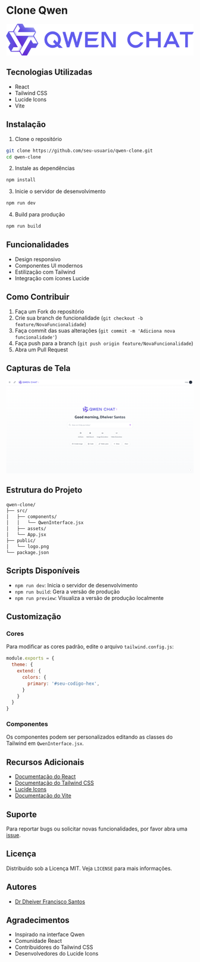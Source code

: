 # Clone Qwen

<div align="center">
  <img src="public/logo.png"/>
</div>

## Tecnologias Utilizadas

- React
- Tailwind CSS
- Lucide Icons
- Vite

## Instalação

1. Clone o repositório
```bash
git clone https://github.com/seu-usuario/qwen-clone.git
cd qwen-clone
```

2. Instale as dependências
```bash
npm install
```

3. Inicie o servidor de desenvolvimento
```bash
npm run dev
```

4. Build para produção
```bash
npm run build
```

## Funcionalidades

- Design responsivo
- Componentes UI modernos
- Estilização com Tailwind
- Integração com ícones Lucide

## Como Contribuir

1. Faça um Fork do repositório
2. Crie sua branch de funcionalidade (`git checkout -b feature/NovaFuncionalidade`)
3. Faça commit das suas alterações (`git commit -m 'Adiciona nova funcionalidade'`)
4. Faça push para a branch (`git push origin feature/NovaFuncionalidade`)
5. Abra um Pull Request

## Capturas de Tela

<div align="center">
  <img src="public/screenshot (2).png"/>
</div>

## Estrutura do Projeto

```
qwen-clone/
├── src/
│   ├── components/
│   │   └── QwenInterface.jsx
│   ├── assets/
│   └── App.jsx
├── public/
│   └── logo.png
└── package.json
```

## Scripts Disponíveis

- `npm run dev`: Inicia o servidor de desenvolvimento
- `npm run build`: Gera a versão de produção
- `npm run preview`: Visualiza a versão de produção localmente

## Customização

### Cores
Para modificar as cores padrão, edite o arquivo `tailwind.config.js`:

```js
module.exports = {
  theme: {
    extend: {
      colors: {
        primary: '#seu-codigo-hex',
      }
    }
  }
}
```

### Componentes
Os componentes podem ser personalizados editando as classes do Tailwind em `QwenInterface.jsx`.

## Recursos Adicionais

- [Documentação do React](https://react.dev)
- [Documentação do Tailwind CSS](https://tailwindcss.com/docs)
- [Lucide Icons](https://lucide.dev)
- [Documentação do Vite](https://vitejs.dev)

## Suporte

Para reportar bugs ou solicitar novas funcionalidades, por favor abra uma [issue](https://github.com/seu-usuario/qwen-clone/issues).

## Licença

Distribuído sob a Licença MIT. Veja `LICENSE` para mais informações.

## Autores

- [Dr Dheiver Francisco Santos](https://www.linkedin.com/in/dheiver-santos/)

## Agradecimentos

- Inspirado na interface Qwen
- Comunidade React
- Contribuidores do Tailwind CSS
- Desenvolvedores do Lucide Icons
